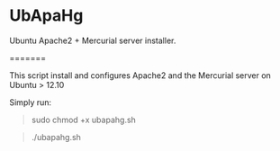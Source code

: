 UbApaHg
=======

Ubuntu Apache2 + Mercurial server installer.

=======

This script install and configures Apache2 and the Mercurial server on Ubuntu > 12.10

Simply run:

> sudo chmod +x ubapahg.sh

> ./ubapahg.sh
